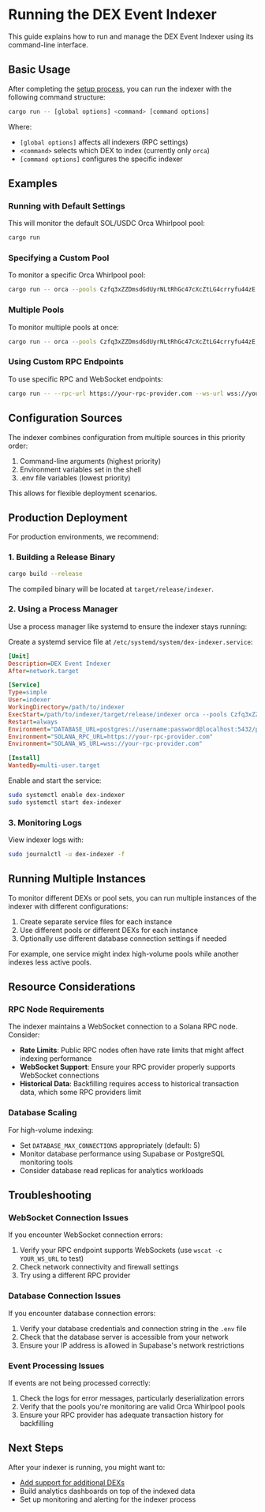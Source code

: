 # Running the DEX Event Indexer

This guide explains how to run and manage the DEX Event Indexer using its command-line interface.

## Basic Usage

After completing the [setup process](./setup.md), you can run the indexer with the following command structure:

```bash
cargo run -- [global options] <command> [command options]
```

Where:

- `[global options]` affects all indexers (RPC settings)
- `<command>` selects which DEX to index (currently only `orca`)
- `[command options]` configures the specific indexer

## Examples

### Running with Default Settings

This will monitor the default SOL/USDC Orca Whirlpool pool:

```bash
cargo run
```

### Specifying a Custom Pool

To monitor a specific Orca Whirlpool pool:

```bash
cargo run -- orca --pools Czfq3xZZDmsdGdUyrNLtRhGc47cXcZtLG4crryfu44zE
```

### Multiple Pools

To monitor multiple pools at once:

```bash
cargo run -- orca --pools Czfq3xZZDmsdGdUyrNLtRhGc47cXcZtLG4crryfu44zE,7qbRF6YsyGuLUVs6Y1q64bdVrfe4ZcUUz1JRdoVNUJnm
```

### Using Custom RPC Endpoints

To use specific RPC and WebSocket endpoints:

```bash
cargo run -- --rpc-url https://your-rpc-provider.com --ws-url wss://your-rpc-provider.com orca
```

## Configuration Sources

The indexer combines configuration from multiple sources in this priority order:

1. Command-line arguments (highest priority)
2. Environment variables set in the shell
3. .env file variables (lowest priority)

This allows for flexible deployment scenarios.

## Production Deployment

For production environments, we recommend:

### 1. Building a Release Binary

```bash
cargo build --release
```

The compiled binary will be located at `target/release/indexer`.

### 2. Using a Process Manager

Use a process manager like systemd to ensure the indexer stays running:

Create a systemd service file at `/etc/systemd/system/dex-indexer.service`:

```ini
[Unit]
Description=DEX Event Indexer
After=network.target

[Service]
Type=simple
User=indexer
WorkingDirectory=/path/to/indexer
ExecStart=/path/to/indexer/target/release/indexer orca --pools Czfq3xZZDmsdGdUyrNLtRhGc47cXcZtLG4crryfu44zE
Restart=always
Environment="DATABASE_URL=postgres://username:password@localhost:5432/postgres"
Environment="SOLANA_RPC_URL=https://your-rpc-provider.com"
Environment="SOLANA_WS_URL=wss://your-rpc-provider.com"

[Install]
WantedBy=multi-user.target
```

Enable and start the service:

```bash
sudo systemctl enable dex-indexer
sudo systemctl start dex-indexer
```

### 3. Monitoring Logs

View indexer logs with:

```bash
sudo journalctl -u dex-indexer -f
```

## Running Multiple Instances

To monitor different DEXs or pool sets, you can run multiple instances of the indexer with different configurations:

1. Create separate service files for each instance
2. Use different pools or different DEXs for each instance
3. Optionally use different database connection settings if needed

For example, one service might index high-volume pools while another indexes less active pools.

## Resource Considerations

### RPC Node Requirements

The indexer maintains a WebSocket connection to a Solana RPC node. Consider:

- **Rate Limits**: Public RPC nodes often have rate limits that might affect indexing performance
- **WebSocket Support**: Ensure your RPC provider properly supports WebSocket connections
- **Historical Data**: Backfilling requires access to historical transaction data, which some RPC providers limit

### Database Scaling

For high-volume indexing:

- Set `DATABASE_MAX_CONNECTIONS` appropriately (default: 5)
- Monitor database performance using Supabase or PostgreSQL monitoring tools
- Consider database read replicas for analytics workloads

## Troubleshooting

### WebSocket Connection Issues

If you encounter WebSocket connection errors:

1. Verify your RPC endpoint supports WebSockets (use `wscat -c YOUR_WS_URL` to test)
2. Check network connectivity and firewall settings
3. Try using a different RPC provider

### Database Connection Issues

If you encounter database connection errors:

1. Verify your database credentials and connection string in the `.env` file
2. Check that the database server is accessible from your network
3. Ensure your IP address is allowed in Supabase's network restrictions

### Event Processing Issues

If events are not being processed correctly:

1. Check the logs for error messages, particularly deserialization errors
2. Verify that the pools you're monitoring are valid Orca Whirlpool pools
3. Ensure your RPC provider has adequate transaction history for backfilling

## Next Steps

After your indexer is running, you might want to:

- [Add support for additional DEXs](./add-new-dex.md)
- Build analytics dashboards on top of the indexed data
- Set up monitoring and alerting for the indexer process

